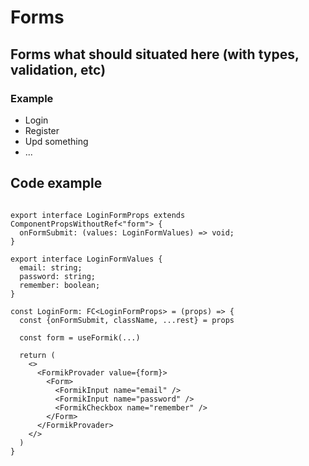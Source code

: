 # Forms

## Forms what should situated here (with types, validation, etc)

### Example

- Login
- Register
- Upd something
- ...

## Code example

```tsx

export interface LoginFormProps extends ComponentPropsWithoutRef<"form"> {
  onFormSubmit: (values: LoginFormValues) => void;
}

export interface LoginFormValues {
  email: string;
  password: string;
  remember: boolean;
}

const LoginForm: FC<LoginFormProps> = (props) => {
  const {onFormSubmit, className, ...rest} = props

  const form = useFormik(...)

  return (
    <>
      <FormikProvader value={form}>
        <Form>
          <FormikInput name="email" />
          <FormikInput name="password" />
          <FormikCheckbox name="remember" />
        </Form>
      </FormikProvader>
    </>
  )
}

```
